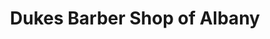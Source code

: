 ---
title: "Dukes Barber Shop of Albany"
url: /albany/dukes-barber-shop-of-albany/
shop: hairdresser
---